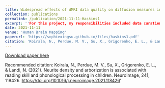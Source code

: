 ```yaml
---
title: Widespread effects of dMRI data quality on diffusion measures in children
collection: publications
permalink: /publication/2021-11-11-Haskins1
excerpt: ''For this project, my responsibilities included data curation, meticulous cleaning of data sets, and conducting preliminary data analysis.'
date: 2021-11-11
venue: 'Human Brain Mapping'
paperurl: 'https://sophiexingsu.github.io/files/haskins1.pdf'
citation: 'Koirala, N., Perdue, M. V., Su, X., Grigorenko, E. L., & Landi, N. (2021). Neurite density and arborization is associated with reading skill and phonological processing in children. NeuroImage, 241, 118426. https://doi.org/10.1016/j.neuroimage.2021.118426'
---
```

 

[Download paper here](http://academicpages.github.io/files/haskins1.pdf)

Recommended citation: Koirala, N., Perdue, M. V., Su, X., Grigorenko, E. L., & Landi, N. (2021). Neurite density and arborization is associated with reading skill and phonological processing in children. NeuroImage, 241, 118426. https://doi.org/10.1016/j.neuroimage.2021.118426'